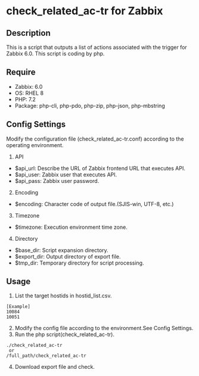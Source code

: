 # check_related_ac-tr for Zabbix

## Description
This is a script that outputs a list of actions associated with the trigger for Zabbix 6.0.
This script is coding by php.

## Require
* Zabbix: 6.0
* OS: RHEL 8
* PHP: 7.2
* Package: php-cli, php-pdo, php-zip, php-json, php-mbstring

## Config Settings
Modify the configuration file (check_related_ac-tr.conf) according to the operating environment.
1. API
* $api_url: Describe the URL of Zabbix frontend URL that executes API. 
* $api_user: Zabbix user that executes API.
* $api_pass: Zabbix user password.

2. Encoding
* $encoding: Character code of output file.(SJIS-win, UTF-8, etc.)

3. Timezone
* $timezone: Execution environment time zone.

4. Directory
* $base_dir: Script expansion directory.
* $export_dir: Output directory of export file.
* $tmp_dir: Temporary directory for script processing.

## Usage
1. List the target hostids in hostid_list.csv.
```
[Example]
10084
10051
```
2. Modify the config file according to the environment.See Config Settings.
3. Run the php script(check_related_ac-tr).
```
./check_related_ac-tr
 or
/full_path/check_related_ac-tr
```
4. Download export file and check.
